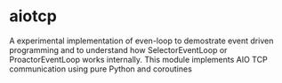 # aiotcp

A experimental implementation of even-loop to demostrate event driven programming and to understand how SelectorEventLoop or ProactorEventLoop works internally. This module implements AIO TCP communication using pure Python and coroutines
